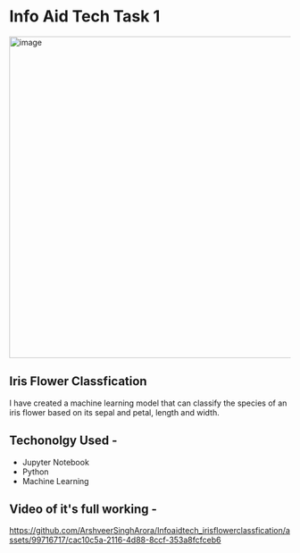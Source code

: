 # Info Aid Tech Task 1  

<img width="576" alt="image" src="https://github.com/ArshveerSinghArora/Infoaidtech_irisflowerclassfication/assets/99716717/72438b5a-d905-49eb-be1d-47402f7b8b71">

## Iris Flower Classfication
I have created a machine learning model that can classify the species of an iris flower based on its sepal and petal, length and width.

## Techonolgy Used -
- Jupyter Notebook
- Python
- Machine Learning

## Video of it's full working -

https://github.com/ArshveerSinghArora/Infoaidtech_irisflowerclassfication/assets/99716717/cac10c5a-2116-4d88-8ccf-353a8fcfceb6
